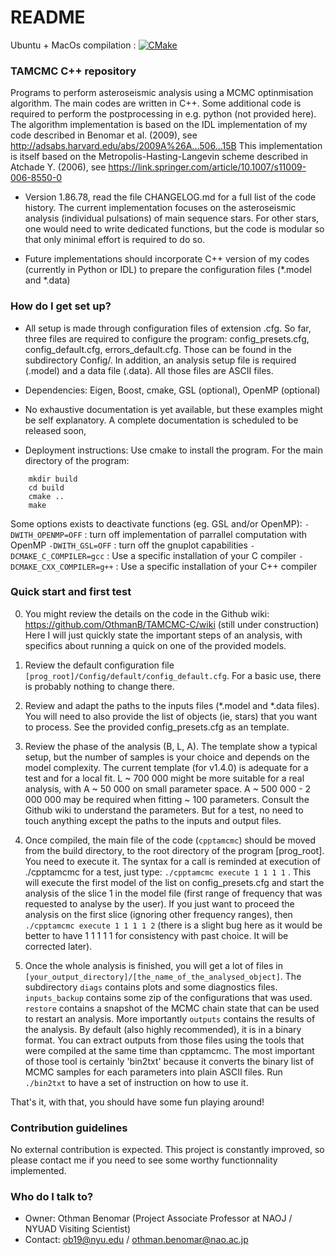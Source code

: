 # README #

Ubuntu + MacOs compilation : [![CMake](https://github.com/OthmanB/TAMCMC-C/actions/workflows/cmake-multi-platform.yml/badge.svg)](https://github.com/OthmanB/TAMCMC-C/actions/workflows/cmake-multi-platform.yml)


### TAMCMC C++ repository ###

Programs to perform asteroseismic analysis using a MCMC optinmisation algorithm. The main codes are written in C++. Some additional code is required to perform the postprocessing in e.g. python (not provided here). 
The algorithm implementation is based on the IDL implementation of my code described in Benomar et al. (2009), see http://adsabs.harvard.edu/abs/2009A%26A...506...15B
This implementation is itself based on the Metropolis-Hasting-Langevin scheme described in Atchade Y. (2006), see https://link.springer.com/article/10.1007/s11009-006-8550-0

* Version 1.86.78, read the file CHANGELOG.md for a full list of the code history.
	The current implementation focuses on the asteroseismic analysis (individual pulsations) of main sequence stars. For other stars, one would need to write
	dedicated functions, but the code is modular so that only minimal effort is required to do so. 
	
* Future implementations should incorporate C++ version of my codes (currently in Python or IDL) to prepare the configuration files (*.model and *.data)

### How do I get set up? ###

* All setup is made through configuration files of extension .cfg. So far, three files are required to configure the program: config_presets.cfg, config_default.cfg, errors_default.cfg. Those can be found in the subdirectory Config/.
In addition, an analysis setup file is required (.model) and a data file (.data). All those files are ASCII files.

* Dependencies: Eigen, Boost, cmake,  GSL (optional), OpenMP (optional)

* No exhaustive documentation is yet available, but these examples might be self explanatory. A complete documentation is scheduled to be released soon,

* Deployment instructions: 
Use cmake to install the program. For the main directory of the program:
```
	mkdir build
	cd build
	cmake ..
	make
```
Some options exists to deactivate functions (eg. GSL and/or OpenMP):
   ```-DWITH_OPENMP=OFF``` : turn off implementation of parrallel computation with OpenMP
   ```-DWITH_GSL=OFF``` : turn off the gnuplot capabilities
   ```-DCMAKE_C_COMPILER=gcc``` : Use a specific installation of your C compiler 
   ```-DCMAKE_CXX_COMPILER=g++``` : Use a specific installation of your C++ compiler 

### Quick start and first test ###
   0. You might review the details on the code in the Github wiki: https://github.com/OthmanB/TAMCMC-C/wiki (still under construction)
   Here I will just quickly state the important steps of an analysis, with specifics about running a quick on one of the provided models.

   1. Review the default configuration file ```[prog_root]/Config/default/config_default.cfg```. For a basic use, there is probably nothing to change there.

   2. Review and adapt the paths to the inputs files (*.model and *.data files). You will need to also provide the list of objects (ie, stars) that you want to process.
      See the provided config_presets.cfg as an template.

   3. Review the phase of the analysis (B, L, A). The template show a typical setup, but the number of samples is your choice and depends on the model complexity.
      The current template (for v1.4.0) is adequate for a test and for a local fit. L ~ 700 000 might be more suitable for a real analysis, with A ~ 50 000 on small parameter space. A ~ 500 000 - 2 000 000 may be required when fitting ~ 100 parameters. Consult the Github wiki to understand the parameters. But for a test, no need to touch anything except the paths to the inputs and output files. 

   3. Once compiled, the main file of the code (```cpptamcmc```) should be moved from the build directory, to the root directory of the program [prog_root].
      You need to execute it. The syntax for a call is reminded at execution of ./cpptamcmc
      for a test, just type: ```./cpptamcmc execute 1 1 1 1``` . This will execute the first model of the list on config_presets.cfg and start the analysis of the slice 1 in the model file (first range of frequency that was requested to analyse by the user).
      If you just want to proceed the analysis on the first slice (ignoring other frequency ranges), then ```./cpptamcmc execute 1 1 1 1 2``` (there is a slight bug here as it would be better to have 1 1 1 1 1 for consistency with past choice. It will be corrected later). 

   4. Once the whole analysis is finished, you will get a lot of files in ```[your_output_directory]/[the_name_of_the_analysed_object]```. The subdirectory ```diags``` contains plots and some diagnostics files. ```inputs_backup``` contains some zip of the configurations that was used. ```restore``` contains a snapshot of the MCMC chain state that can be used to restart an analysis. More importantly ```outputs``` contains the results of the analysis. 
      By default (also highly recommended), it is in a binary format. You can extract outputs from those files using the tools that were compiled at the same time than cpptamcmc. 
      The most important of those tool is certainly 'bin2txt' because it converts the binary list of MCMC samples for each parameters into plain ASCII files. Run ```./bin2txt``` to have a set of instruction on how to use it.
   
That's it, with that, you should have some fun playing around!
  
### Contribution guidelines ###

No external contribution is expected. This project is constantly improved, so please contact me if you need to see some worthy functionnality implemented. 

### Who do I talk to? ###

* Owner: Othman Benomar (Project Associate Professor at NAOJ / NYUAD Visiting Scientist)
* Contact: ob19@nyu.edu  /  othman.benomar@nao.ac.jp

